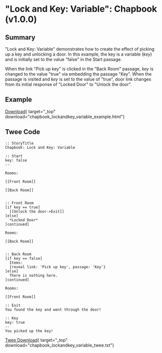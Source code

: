 # "Lock and Key: Variable": Chapbook (v1.0.0)

## Summary

"Lock and Key: Variable" demonstrates how to create the effect of picking up a key and unlocking a door. In this example, the key is a variable (*key*) and is initially set to the value "false" in the Start passage.

When the link "Pick up key" is clicked in the "Back Room" passage, *key* is changed to the value "true" via embedding the passage "Key". When the passage is visited and *key* is set to the value of "true", door link changes from its initial response of "Locked Door" to "Unlock the door".

## Example

[Download](chapbook_lockandkey_variable_example.html){ target="_top" download="chapbook_lockandkey_variable_example.html"}

## Twee Code

```twee
:: StoryTitle
Chapbook: Lock and Key: Variable

:: Start
key: false
--

Rooms:

[[Front Room]]

[[Back Room]]


:: Front Room
[if key == true]
  [[Unlock the door->Exit]]
[else]
  *Locked Door*
[continued]

Rooms:

[[Back Room]]


:: Back Room
[if key == false]
  Items:
  {reveal link: 'Pick up key', passage: 'Key'}
[else]
  There is nothing here.
[continued]

Rooms:

[[Front Room]]

:: Exit
You found the key and went through the door!

:: Key
key: true
--
You picked up the key!

```

[Twee Download](chapbook_lockandkey_variable_twee.txt){ target="_top" download="chapbook_lockandkey_variable_twee.txt"}
